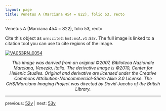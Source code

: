 ```yaml
---
layout: page
title: Venetus A (Marciana 454 = 822), folio 53, recto
---
```


Venetus A (Marciana 454 = 822), folio 53, recto

Cite this object as `urn:cite2:hmt:msA.v1:53r`.  The full image is linked to a citation tool you can use to cite regions of the image.

[![VA053RN_0054](http://www.homermultitext.org/iipsrv?IIIF=/project/homer/pyramidal/deepzoom/hmt/vaimg/2017a/VA053RN_0054.tif/full/800,/0/default.jpg)](http://www.homermultitext.org/ict2/?urn=urn:cite2:hmt:vaimg.2017a:VA053RN_0054) 

<p style="text-align: center; font-style: italic;">This image was derived from an original ©2007, Biblioteca Nazionale Marciana, Venezia, Italia. The derivative image is ©2010, Center for Hellenic Studies. Original and derivative are licensed under the Creative Commons Attribution-Noncommercial-Share Alike 3.0 License. The CHS/Marciana Imaging Project was directed by David Jacobs of the British Library.</p>

---

previous: [52v](../52v/) | next: [53v](../53v/)